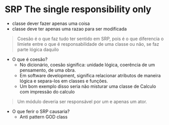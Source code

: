 # SRP The single responsibility only

- classe dever fazer apenas uma coisa
- classe deve ter apenas uma razao para ser modificada

> Coesão é o que faz tudo ter sentido em SRP, pois é o que diferencia o limiete entre
> o que é responsabilidade de uma classe ou não, se faz parte lógica daquilo


- O que é coesão?
  - No dicionário, coesão significa: unidade lógica, coerência de um pensamento, de uma obra.
  - Em software development, significa relacionar atributos de maneira lógica e separa-los em classes e funções.
  - Um bom exemplo disso seria não misturar uma classe de Calculo com impressão do calculo


> Um módulo deveria ser responsável por um e apenas um ator.


- O que ferir o SRP causaria?
  - Anti pattern GOD class